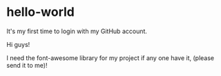 # hello-world
It's my first time to login with my GitHub account.

Hi guys!

I need the font-awesome library for my project if any one have it, (please send it to me)!
